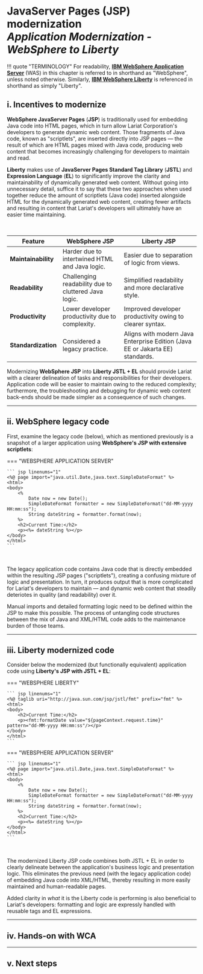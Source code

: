 # **JavaServer Pages (JSP) modernization**</br>*Application Modernization - WebSphere to Liberty*

!!! quote "TERMINOLOGY"
    For readability, <a href="https://www.ibm.com/products/websphere-application-server" target="_blank">**IBM WebSphere Application Server**</a> (WAS) in this chapter is referred to in shorthand as "WebSphere", unless noted otherwise. Similarly, <a href="https://www.ibm.com/products/cloud-pak-for-applications/liberty" target="_blank">**IBM WebSphere Liberty**</a> is referenced in shorthand as simply "Liberty".
    
## **i. Incentives to modernize**

**WebSphere JavaServer Pages** (**JSP**) is traditionally used for embedding Java code into HTML pages, which in turn allow Lariat Corporation's developers to generate dynamic web content. Those fragments of Java code, known as "scriptlets", are inserted directly into JSP pages — the result of which are HTML pages mixed with Java code, producing web content that becomes increasingly challenging for developers to maintain and read.

**Liberty** makes use of **JavaServer Pages Standard Tag Library** (**JSTL**) and **Expression Language** (**EL**) to significantly improve the clarity and maintainability of dynamically generated web content. Without going into unnecessary detail, suffice it to say that these two approaches when used together reduce the amount of scriptlets (Java code) inserted alongside HTML for the dynamically generated web content, creating fewer artifacts and resulting in content that Lariat's developers will ultimately have an easier time maintaining.

</br>

| Feature | WebSphere JSP | Liberty JSP |
| - | - | - |
| **Maintainability** | Harder due to intertwined HTML and Java logic. | Easier due to separation of logic from views. |
| **Readability** | Challenging readability due to cluttered Java logic. | Simplified readability and more declarative style. |
| **Productivity** | Lower developer productivity due to complexity. | Improved developer productivity owing to clearer syntax. |
| **Standardization** | Considered a legacy practice. | Aligns with modern Java Enterprise Edition (Java EE or Jakarta EE) standards. |

Modernizing **WebSphere JSP** into **Liberty JSTL + EL** should provide Lariat with a clearer delineation of tasks and responsibilities for their developers. Application code will be easier to maintain owing to the reduced complexity; furthermore, the troubleshooting and debugging for dynamic web content back-ends should be made simpler as a consequence of such changes.


---

## **ii. WebSphere legacy code**

First, examine the legacy code (below), which as mentioned previously is a snapshot of a larger application using **WebSphere's JSP with extensive scriptlets**: 

=== "WEBSPHERE APPLICATION SERVER"

    ``` jsp linenums="1"
    <%@ page import="java.util.Date,java.text.SimpleDateFormat" %>
    <html>
    <body>
        <% 
            Date now = new Date();
            SimpleDateFormat formatter = new SimpleDateFormat("dd-MM-yyyy HH:mm:ss");
            String dateString = formatter.format(now);
        %>
        <h2>Current Time:</h2>
        <p><%= dateString %></p>
    </body>
    </html>
    ```

</br>

The legacy application code contains Java code that is directly embedded within the resulting JSP pages ("scriptlets"), creating a confusing mixture of logic and presentation. In turn, it produces output that is more complicated for Lariat's developers to maintain — and dynamic web content that steadily deteriotes in quality (and readability) over it.

Manual imports and detailed formatting logic need to be defined within the JSP to make this possible. The process of untangling code structures between the mix of Java and XML/HTML code adds to the maintenance burden of those teams.

---

## **iii. Liberty modernized code**

Consider below the modernized (but functionally equivalent) application code using **Liberty's JSP with JSTL + EL**:

=== "WEBSPHERE LIBERTY"

    ``` jsp linenums="1"
    <%@ taglib uri="http://java.sun.com/jsp/jstl/fmt" prefix="fmt" %>
    <html>
    <body>
        <h2>Current Time:</h2>
        <p><fmt:formatDate value="${pageContext.request.time}" pattern="dd-MM-yyyy HH:mm:ss"/></p>
    </body>
    </html>
    ```

=== "WEBSPHERE APPLICATION SERVER"

    ``` jsp linenums="1"
    <%@ page import="java.util.Date,java.text.SimpleDateFormat" %>
    <html>
    <body>
        <% 
            Date now = new Date();
            SimpleDateFormat formatter = new SimpleDateFormat("dd-MM-yyyy HH:mm:ss");
            String dateString = formatter.format(now);
        %>
        <h2>Current Time:</h2>
        <p><%= dateString %></p>
    </body>
    </html>
    ```

</br> 

The modernized Liberty JSP code combines both JSTL + EL in order to clearly delineate between the application's business logic and presentation logic. This eliminates the previous need (with the legacy application code) of embedding Java code into XML/HTML, thereby resulting in more easily maintained and human-readable pages.

Added clarity in *what* it is the Liberty code is performing is also beneficial to Lariat's developers: formatting and logic are expressly handled with reusable tags and EL expressions.

---

## **iv. Hands-on with WCA**



---

## **v. Next steps**


